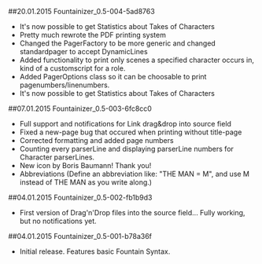 ##20.01.2015 Fountainizer_0.5-004-5ad8763
* It's now possible to get Statistics about Takes of Characters
* Pretty much rewrote the PDF printing system
* Changed the PagerFactory to be more generic and changed standardpager to accept DynamicLines
* Added functionality to print only scenes a specified character occurs in, kind of a customscript for a role.
* Added PagerOptions class so it can be choosable to print pagenumbers/linenumbers.
* It's now possible to get Statistics about Takes of Characters

##07.01.2015 Fountainizer_0.5-003-6fc8cc0
* Full support and notifications for Link drag&drop into source field
* Fixed a new-page bug that occured when printing without title-page
* Corrected formatting and added page numbers
* Counting every parserLine and displaying parserLine numbers for Character parserLines.
* New icon by Boris Baumann! Thank you!
* Abbreviations (Define an abbreviation like: "THE MAN = M", and use M instead of THE MAN as you write along.)

##04.01.2015 Fountainizer_0.5-002-fb1b9d3
* First version of Drag'n'Drop files into the source field... Fully working, but no notifications yet.

##04.01.2015 Fountainizer_0.5-001-b78a36f
* Initial release. Features basic Fountain Syntax.

